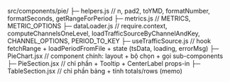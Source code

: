 src/components/pie/
├─ helpers.js              // n, pad2, toYMD, formatNumber, formatSeconds, getRangeForPeriod
├─ metrics.js              // METRICS, METRIC_OPTIONS
├─ dataLoader.js           // require.context, computeChannelsOneLevel, loadTrafficSourceByChannelAndKey, CHANNEL_OPTIONS, PERIOD_TO_KEY
├─ useTrafficSource.js     // hook fetchRange + loadPeriodFromFile + state (tsData, loading, errorMsg)
├─ PieChart.jsx            // component chính: layout + bộ chọn + gọi sub-components
├─ PieSection.jsx          // chỉ phần <ResponsivePie /> + Tooltip + CenterLabel props-in
├─ TableSection.jsx        // chỉ phần bảng + tính totals/rows (memo)
